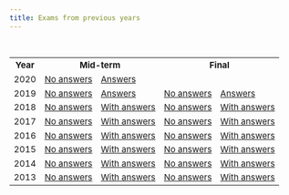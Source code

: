 ```yaml
---
title: Exams from previous years
---
```


<br>

<table class="table table-stripped" style="font-size: 15px;">

<tr>
<th>Year</th>
<th colspan="2">Mid-term</th>
<th colspan="2">Final</th>
</tr>

<tr>
<td>2020</td>
<td><a href="exams/20201006.pdf">No answers</a></td>
<td><a href="exams/20201006-answers.hs">Answers</a></td>
<td> </td>
<td> </td>
</tr>

<tr>
<td>2019</td>
<td><a href="exams/20191001.pdf">No answers</a></td>
<td><a href="exams/20191001-answers.hs">Answers</a></td>
<td><a href="exams/20191107.pdf">No answers</a></td>
<td><a href="exams/20191107-answers.hs">Answers</a></td>
</tr>

<tr>
<td>2018</td>
<td><a href="exams/20181002.pdf">No answers</a></td>
<td><a href="exams/20181002-withanswers.pdf">With answers</a></td>
<td><a href="exams/20181108.pdf">No answers</a></td>
<td><a href="exams/20181108-withanswers.pdf">With answers</a></td>
</tr>

<tr>
<td>2017</td>
<td><a href="exams/20171003.pdf">No answers</a></td>
<td><a href="exams/20171003-withanswers.pdf">With answers</a></td>
<td><a href="exams/20171109.pdf">No answers</a></td>
<td><a href="exams/20171109-withanswers.pdf">With answers</a></td>
</tr>

<tr>
<td>2016</td>
<td><a href="exams/20161001.pdf">No answers</a></td>
<td><a href="exams/20161001-withanswers.pdf">With answers</a></td>
<td><a href="exams/20161110.pdf">No answers</a></td>
<td><a href="exams/20161110-withanswers.pdf">With answers</a></td>
</tr>

<tr>
<td>2015</td>
<td><a href="exams/20150929.pdf">No answers</a></td>
<td><a href="exams/20150929-withanswers.pdf">With answers</a></td>
<td><a href="exams/20151105.pdf">No answers</a></td>
<td><a href="exams/20151105-withanswers.pdf">With answers</a></td>
</tr>

<tr>
<td>2014</td>
<td><a href="exams/20140930.pdf">No answers</a></td>
<td><a href="exams/20140930-withanswers.pdf">With answers</a></td>
<td><a href="exams/20141106.pdf">No answers</a></td>
<td><a href="exams/20141106-withanswers.pdf">With answers</a></td>
</tr>

<tr>
<td>2013</td>
<td><a href="exams/20131001.pdf">No answers</a></td>
<td><a href="exams/20131001-withanswers.pdf">With answers</a></td>
<td><a href="exams/20131105.pdf">No answers</a></td>
<td><a href="exams/20131105-withanswers.pdf">With answers</a></td>
</tr>

</table>